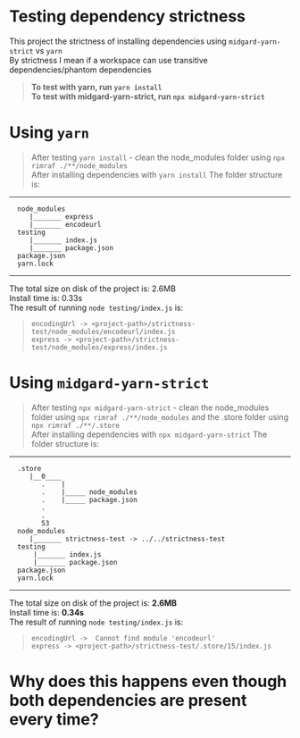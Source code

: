 # Testing dependency strictness
 This project the strictness of installing dependencies using `midgard-yarn-strict` vs `yarn`  
 By strictness I mean if a workspace can use transitive dependencies/phantom dependencies  
>**To test with yarn, run `yarn install`**  
>**To test with midgard-yarn-strict, run `npx midgard-yarn-strict`**  
 
# Using `yarn`  
> After testing `yarn install` - clean the node_modules folder using `npx rimraf ./**/node_modules`  
 After installing dependencies with `yarn install`
 The folder structure is:
 -------------------------------------------------------------------
      node_modules  
         |_______ express  
         |_______ encodeurl  
      testing  
         |_______ index.js  
         |_______ package.json  
      package.json
      yarn.lock
 -------------------------------------------------------------------
 The total size on disk of the project is: 2.6MB  
 Install time is: 0.33s  
 The result of running `node testing/index.js` is:  
   >`encodingUrl -> <project-path>/strictness-test/node_modules/encodeurl/index.js`   
   >`express -> <project-path>/strictness-test/node_modules/express/index.js`  
 
# Using `midgard-yarn-strict`
> After testing `npx midgard-yarn-strict` - clean the node_modules folder using `npx rimraf ./**/node_modules` and the .store folder using `npx rimraf ./**/.store`  
After installing dependencies with `npx midgard-yarn-strict`
The folder structure is:
-------------------------------------------------------------------
      .store
         |__0____
            .    |
            .    |_____ node_modules
            .    |_____ package.json
            .
            .
            53
      node_modules
         |_______ strictness-test -> ../../strictness-test
      testing
          |_______ index.js
          |_______ package.json
      package.json
      yarn.lock
-------------------------------------------------------------------
The total size on disk of the project is: **2.6MB**  
Install time is: **0.34s**  
The result of running `node testing/index.js` is:  
  >`encodingUrl ->  Cannot find module 'encodeurl'`  
  >`express -> <project-path>/strictness-test/.store/15/index.js`

# Why does this happens even though both dependencies are present every time?  
